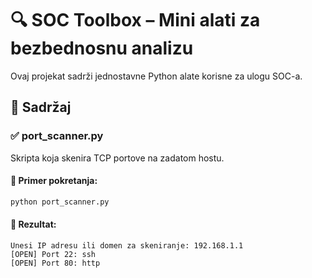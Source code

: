 # 🔍 SOC Toolbox – Mini alati za bezbednosnu analizu

Ovaj projekat sadrži jednostavne Python alate korisne za ulogu SOC-a.

## 📁 Sadržaj

### ✅ port_scanner.py
Skripta koja skenira TCP portove na zadatom hostu.

#### 🧪 Primer pokretanja:
```bash
python port_scanner.py
```

#### 📌 Rezultat:
```
Unesi IP adresu ili domen za skeniranje: 192.168.1.1
[OPEN] Port 22: ssh
[OPEN] Port 80: http
```

